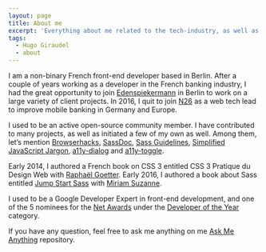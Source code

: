 ```yaml
---
layout: page
title: About me
excerpt: 'Everything about me related to the tech-industry, as well as a couple of hints about this site and how it was built.'
tags:
  - Hugo Giraudel
  - about
---
```


I am a non-binary French front-end developer based in Berlin. After a couple of years working as a developer in the French banking industry, I had the great opportunity to join [Edenspiekermann](https://edenspiekermann.com) in Berlin to work on a large variety of client projects. In 2016, I quit to join [N26](https://n26.com/) as a web tech lead to improve mobile banking in Germany and Europe.

I used to be an active open-source community member. I have contributed to many projects, as well as initiated a few of my own as well. Among them, let’s mention [Browserhacks](http://browserhacks.com), [SassDoc](http://sassdoc.com), [Sass Guidelines](https://sass-guidelin.es), [Simplified JavaScript Jargon](https://jargon.js.org), [a11y-dialog](https://edenspiekermann.github.com/a11y-dialog) and [a11y-toggle](https://edenspiekermann.github.com/a11y-toggle).

Early 2014, I authored a French book on CSS 3 entitled CSS 3 Pratique du Design Web with [Raphaël Goetter](https://goetter.fr). Early 2016, I authored a book about Sass entitled [Jump Start Sass](https://learnable.com/books/jump-start-sass) with [Miriam Suzanne](http://www.miriamsuzanne.com/).

I used to be a Google Developer Expert in front-end development, and one of the 5 nominees for the [Net Awards](https://thenetawards.com) under the [Developer of the Year](https://thenetawards.com/vote/developer/) category.

If you have any question, feel free to ask me anything on me [Ask Me Anything](https://github.com/hugogiraudel/ama) repository.
